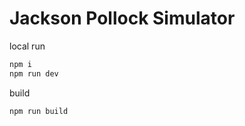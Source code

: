 # Jackson Pollock Simulator

local run

```bash
npm i
npm run dev
```

build

```bash
npm run build
```

